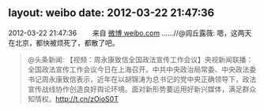 layout: weibo
date: 2012-03-22 21:47:36
---
2012-03-22 21:47:36  &nbsp;&nbsp;&nbsp;&nbsp;&nbsp;&nbsp; 来自 <a href="http://weibo.com/" rel="nofollow">微博 weibo.com</a>
......//@闾丘露薇: 嗯，这两天在北京，都快被烦死了，都散了吧。
>  @头条新闻: 【视频：周永康致信全国政法宣传工作会议】央视新闻联播：全国政法宣传工作会议今日在上海召开。中共中央政治局常委、中央政法委书记周永康致信表示，近年在以胡锦涛为总书记的党中央正确领导下，政法宣传战线协作创造良好舆论环境。面对新形势要运用好新兴媒体，满足群众知情权。http://t.cn/zOioS0T ​​​
